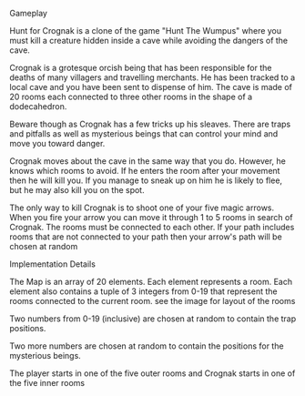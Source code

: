 Gameplay

Hunt for Crognak is a clone of the game "Hunt The Wumpus" where you
must kill a creature hidden inside a cave while avoiding the dangers
of the cave.

Crognak is a grotesque orcish being that has been responsible for
the deaths of many villagers and travelling merchants. He has been
tracked to a local cave and you have been sent to dispense of him.
The cave is made of 20 rooms each connected to three other rooms 
in the shape of a dodecahedron.

Beware though as Crognak has a few tricks up his sleaves. There are
traps and pitfalls as well as mysterious beings that can control your
mind and move you toward danger.

Crognak moves about the cave in the same way that you do. However, he
knows which rooms to avoid. If he enters the room after your movement
then he will kill you. If you manage to sneak up on him he is likely to flee,
but he may also kill you on the spot.

The only way to kill Crognak is to shoot one of your five magic arrows.
When you fire your arrow you can move it through 1 to 5 rooms in search
of Crognak. The rooms must be connected to each other. If your path includes
rooms that are not connected to your path then your arrow's path will be chosen
at random

Implementation Details

The Map is an array of 20 elements.
Each element represents a room.
Each element also contains a tuple of 3 integers from 0-19 that represent
the rooms connected to the current room. see the image for layout of the rooms

Two numbers from 0-19 (inclusive) are chosen at random to contain the trap positions.

Two more numbers are chosen at random to contain the positions for the mysterious
beings.

The player starts in one of the five outer rooms and Crognak starts in one
of the five inner rooms

